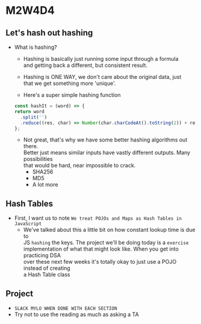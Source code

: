 # M2W4D4

## Let's hash out hashing

- What is hashing?
  - Hashing is basically just running some input through a formula\
  and getting back a different, but consistent result.
  - Hashing is ONE WAY, we don't care about the original data, just\
  that we get something more 'unique'.

  - Here's a super simple hashing function

  ```js
  const hashIt = (word) => {
  return word
    .split('')
    .reduce((res, char) => Number(char.charCodeAt().toString(2)) + res, 0);
  }; 
  ```

  - Not great, that's why we have some better hashing algorithms out there.\
  Better just means similar inputs have vastly different outputs. Many possibilities\
  that would be hard, near impossible to crack.
    - SHA256
    - MD5
    - A lot more

## Hash Tables

- First, I want us to note `We treat POJOs and Maps as Hash Tables in JavaScript`
  - We've talked about this a little bit on how constant lookup time is due to\
  JS `hashing` the keys. The project we'll be doing today is a `exercise`\
  implementation of what that might look like. When you get into practicing DSA\
  over these next few weeks it's totally okay to just use a POJO instead of creating\
  a Hash Table class

## Project

- `SLACK MYLO WHEN DONE WITH EACH SECTION`
- Try not to use the reading as much as asking a TA
